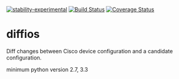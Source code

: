 [![stability-experimental](https://img.shields.io/badge/stability-experimental-orange.svg)](https://github.com/emersion/stability-badges#experimental) [![Build Status](https://travis-ci.org/bordeltabernacle/diffios.svg?branch=master)](https://travis-ci.org/bordeltabernacle/diffios) [![Coverage Status](https://coveralls.io/repos/github/bordeltabernacle/diffios/badge.svg?branch=master)](https://coveralls.io/github/bordeltabernacle/diffios?branch=master)

# diffios

Diff changes between Cisco device configuration and a candidate configuration.

minimum python version 2.7, 3.3
